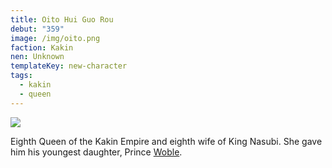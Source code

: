 ```yaml
---
title: Oito Hui Guo Rou
debut: "359"
image: /img/oito.png
faction: Kakin
nen: Unknown
templateKey: new-character
tags:
  - kakin
  - queen
---
```


![](/img/oito.png)

Eighth Queen of the Kakin Empire and eighth wife of King Nasubi. She gave him his youngest daughter, Prince [Woble](/character/woble/).
